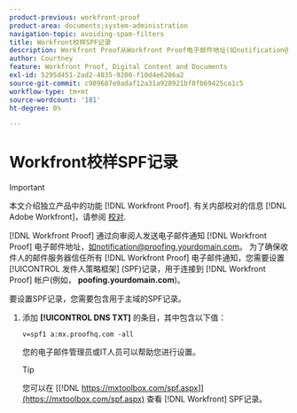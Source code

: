 ```yaml
---
product-previous: workfront-proof
product-area: documents;system-administration
navigation-topic: avoiding-spam-filters
title: Workfront校样SPF记录
description: Workfront Proof从Workfront Proof电子邮件地址(如notification@proofing.yourdomain.com)向审阅人发送电子邮件通知。 为确保收件人的邮件服务器信任所有Workfront Proof电子邮件通知，您需要设置 [!DNL Sender Policy] Framework(SPF)记录，用于连接到 [!DNL Workfront Proof] 帐户（例如poofing.yourdomain.com）。
author: Courtney
feature: Workfront Proof, Digital Content and Documents
exl-id: 5295d451-2ad2-4835-9200-f10d4e6286a2
source-git-commit: c989687e9adaf12a31a920921bf8fb69425ca1c5
workflow-type: tm+mt
source-wordcount: '181'
ht-degree: 0%

---
```


# Workfront校样SPF记录

>[!IMPORTANT]
>
>本文介绍独立产品中的功能 [!DNL Workfront Proof]. 有关内部校对的信息 [!DNL Adobe Workfront]，请参阅 [校对](../../../review-and-approve-work/proofing/proofing.md).

[!DNL Workfront Proof] 通过向审阅人发送电子邮件通知 [!DNL Workfront Proof] 电子邮件地址，如notification@proofing.yourdomain.com。 为了确保收件人的邮件服务器信任所有 [!DNL Workfront Proof] 电子邮件通知，您需要设置 [!UICONTROL 发件人策略框架] (SPF)记录，用于连接到 [!DNL Workfront Proof] 帐户(例如， **poofing.yourdomain.com**)。

要设置SPF记录，您需要包含用于主域的SPF记录。

1. 添加 **[!UICONTROL DNS TXT]** 的条目，其中包含以下值：

   `v=spf1 a:mx.proofhq.com -all`

   您的电子邮件管理员或IT人员可以帮助您进行设置。

   >[!TIP]
   >
   >您可以在 [[!DNL https://mxtoolbox.com/spf.aspx]](https://mxtoolbox.com/spf.aspx) 查看 [!DNL Workfront] SPF记录。
